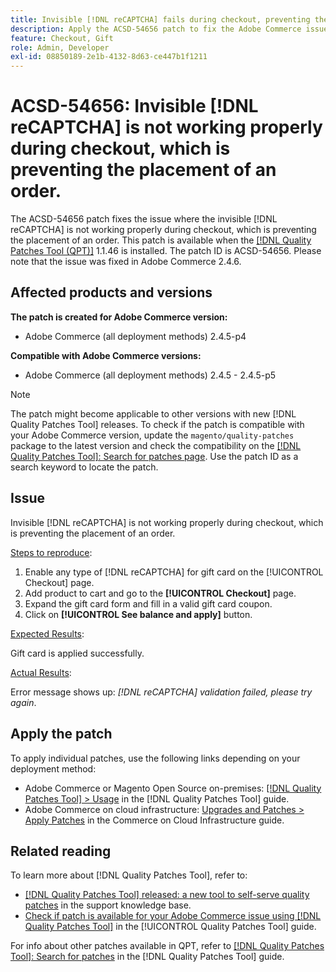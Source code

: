 ```yaml
---
title: Invisible [!DNL reCAPTCHA] fails during checkout, preventing the placement of order
description: Apply the ACSD-54656 patch to fix the Adobe Commerce issue where the invisible [!DNL reCAPTCHA] is not working properly during checkout, which is preventing the placement of an order.
feature: Checkout, Gift
role: Admin, Developer
exl-id: 08850189-2e1b-4132-8d63-ce447b1f1211
---
```

# ACSD-54656: Invisible [!DNL reCAPTCHA] is not working properly during checkout, which is preventing the placement of an order.

The ACSD-54656 patch fixes the issue where the invisible [!DNL reCAPTCHA] is not working properly during checkout, which is preventing the placement of an order. This patch is available when the [[!DNL Quality Patches Tool (QPT)]](https://experienceleague.adobe.com/en/docs/commerce-knowledge-base/kb/announcements/commerce-announcements/magento-quality-patches-released-new-tool-to-self-serve-quality-patches) 1.1.46 is installed. The patch ID is ACSD-54656. Please note that the issue was fixed in Adobe Commerce 2.4.6.

## Affected products and versions

**The patch is created for Adobe Commerce version:**

* Adobe Commerce (all deployment methods) 2.4.5-p4

**Compatible with Adobe Commerce versions:**

* Adobe Commerce (all deployment methods) 2.4.5 - 2.4.5-p5

>[!NOTE]
>
>The patch might become applicable to other versions with new [!DNL Quality Patches Tool] releases. To check if the patch is compatible with your Adobe Commerce version, update the `magento/quality-patches` package to the latest version and check the compatibility on the [[!DNL Quality Patches Tool]: Search for patches page](https://experienceleague.adobe.com/tools/commerce-quality-patches/index.html). Use the patch ID as a search keyword to locate the patch.

## Issue

Invisible [!DNL reCAPTCHA] is not working properly during checkout, which is preventing the placement of an order. 

<u>Steps to reproduce</u>:

1. Enable any type of [!DNL reCAPTCHA] for gift card on the [!UICONTROL Checkout] page.
1. Add product to cart and go to the **[!UICONTROL Checkout]** page.
1. Expand the gift card form and fill in a valid gift card coupon.
1. Click on **[!UICONTROL See balance and apply]** button.
   
<u>Expected Results</u>:

Gift card is applied successfully.

<u>Actual Results</u>:

Error message shows up: *[!DNL reCAPTCHA] validation failed, please try again*.

## Apply the patch

To apply individual patches, use the following links depending on your deployment method:

* Adobe Commerce or Magento Open Source on-premises: [[!DNL Quality Patches Tool] > Usage](/help/tools/quality-patches-tool/usage.md) in the [!DNL Quality Patches Tool] guide.
* Adobe Commerce on cloud infrastructure: [Upgrades and Patches > Apply Patches](https://experienceleague.adobe.com/docs/commerce-cloud-service/user-guide/develop/upgrade/apply-patches.html) in the Commerce on Cloud Infrastructure guide.

## Related reading

To learn more about [!DNL Quality Patches Tool], refer to:

* [[!DNL Quality Patches Tool] released: a new tool to self-serve quality patches](https://experienceleague.adobe.com/en/docs/commerce-knowledge-base/kb/announcements/commerce-announcements/magento-quality-patches-released-new-tool-to-self-serve-quality-patches) in the support knowledge base.
* [Check if patch is available for your Adobe Commerce issue using [!DNL Quality Patches Tool]](/help/tools/quality-patches-tool/patches-available-in-qpt/check-patch-for-magento-issue-with-magento-quality-patches.md) in the [!UICONTROL Quality Patches Tool] guide.


For info about other patches available in QPT, refer to [[!DNL Quality Patches Tool]: Search for patches](https://experienceleague.adobe.com/tools/commerce-quality-patches/index.html) in the [!DNL Quality Patches Tool] guide.
